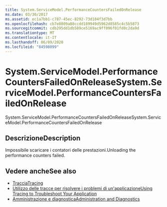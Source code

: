 ```yaml
---
title: System.ServiceModel.PerformanceCountersFailedOnRelease
ms.date: 03/30/2017
ms.assetid: ec1a7bb1-c787-45ec-8292-73d104f3d7bb
ms.openlocfilehash: cb7e8809a88ccdd189949d5962d8585c4c5b5873
ms.sourcegitcommit: cdb295dd1db589ce5169ac9ff096f01fd0c2da9d
ms.translationtype: MT
ms.contentlocale: it-IT
ms.lasthandoff: 06/09/2020
ms.locfileid: "84598099"
---
```

# <a name="systemservicemodelperformancecountersfailedonrelease"></a><span data-ttu-id="f2433-102">System.ServiceModel.PerformanceCountersFailedOnRelease</span><span class="sxs-lookup"><span data-stu-id="f2433-102">System.ServiceModel.PerformanceCountersFailedOnRelease</span></span>
<span data-ttu-id="f2433-103">System.ServiceModel.PerformanceCountersFailedOnRelease</span><span class="sxs-lookup"><span data-stu-id="f2433-103">System.ServiceModel.PerformanceCountersFailedOnRelease</span></span>  
  
## <a name="description"></a><span data-ttu-id="f2433-104">Descrizione</span><span class="sxs-lookup"><span data-stu-id="f2433-104">Description</span></span>  
 <span data-ttu-id="f2433-105">Impossibile scaricare i contatori delle prestazioni.</span><span class="sxs-lookup"><span data-stu-id="f2433-105">Unloading the performance counters failed.</span></span>  
  
## <a name="see-also"></a><span data-ttu-id="f2433-106">Vedere anche</span><span class="sxs-lookup"><span data-stu-id="f2433-106">See also</span></span>

- [<span data-ttu-id="f2433-107">Traccia</span><span class="sxs-lookup"><span data-stu-id="f2433-107">Tracing</span></span>](index.md)
- [<span data-ttu-id="f2433-108">Utilizzo delle tracce per risolvere i problemi di un'applicazione</span><span class="sxs-lookup"><span data-stu-id="f2433-108">Using Tracing to Troubleshoot Your Application</span></span>](using-tracing-to-troubleshoot-your-application.md)
- [<span data-ttu-id="f2433-109">Amministrazione e diagnostica</span><span class="sxs-lookup"><span data-stu-id="f2433-109">Administration and Diagnostics</span></span>](../index.md)
